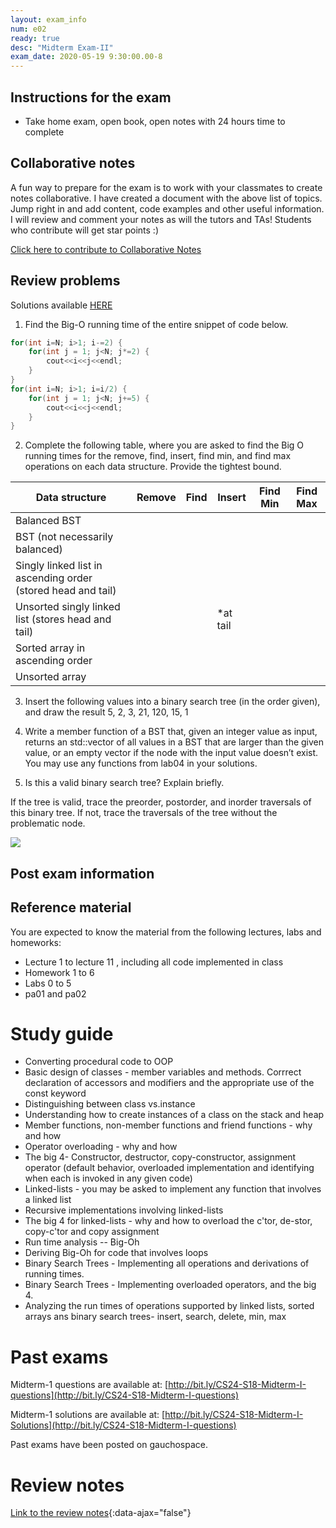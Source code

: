 ```yaml
---
layout: exam_info
num: e02
ready: true
desc: "Midterm Exam-II"
exam_date: 2020-05-19 9:30:00.00-8
---
```

## Instructions for the exam

* Take home exam, open book, open notes with 24 hours time to complete

## Collaborative notes

A fun way to prepare for the exam is to work with your classmates to create notes collaborative. I have created a document with the above list of topics. Jump right in and add content, code examples and other useful information. I will review and comment your notes as will the tutors and TAs! Students who contribute will get star points :)

[Click here to contribute to Collaborative Notes](https://docs.google.com/document/d/1UnSnHWuHlf2hbMLK7JHUJG7OVKTXCrCEFy0H1KOQVQY/edit?usp=sharing)


## Review problems


Solutions available [HERE](https://docs.google.com/document/d/1hpI4Mez1A576ecOOYVGc6SZ922eP_aI8Ui9BkNL1c1o/edit?usp=sharing)


1) Find the Big-O running time of the entire snippet of code below.

```cpp
for(int i=N; i>1; i-=2) {
	for(int j = 1; j<N; j*=2) {
		cout<<i<<j<<endl;
	}
}
for(int i=N; i>1; i=i/2) {
	for(int j = 1; j<N; j+=5) {
		cout<<i<<j<<endl;
	}
}

```



2) Complete the following table, where you are asked to find the Big O running times for the remove, find, insert, find min, and find max operations on each data structure. Provide the tightest bound.

| Data structure                                               | Remove | Find | Insert   | Find Min | Find Max |
|--------------------------------------------------------------|--------|------|----------|----------|----------|
| Balanced BST                                                 |        |      |          |          |          |
| BST (not necessarily balanced)                               |        |      |          |          |          |
| Singly linked list in ascending order (stored head and tail) |        |      |          |          |          |
| Unsorted singly linked list (stores head and tail)           |        |      | *at tail |          |          |
| Sorted array in ascending order                              |        |      |          |          |          |
| Unsorted array                                               |        |      |          |          |          |





3) Insert the following values into a binary search tree (in the order given), and draw the result
5, 2, 3, 21, 120, 15, 1



4) Write a member function of a BST that, given an integer value as input, returns an std::vector of all values in a BST that are larger than the given value, or an empty vector if the node with the input value doesn’t exist. You may use any functions from lab04 in your solutions.

5) Is this a valid binary search tree? Explain briefly.

If the tree is valid, trace the preorder, postorder, and inorder traversals of this binary tree.
If not, trace the traversals of the tree without the problematic node.


![](https://i.imgur.com/GZLuuqx.png)



## Post exam information



## Reference material
You are expected to know the material from the following lectures, labs and homeworks:

* Lecture 1 to lecture 11 , including all code implemented in class
* Homework 1 to 6
* Labs 0 to 5
* pa01 and pa02 

# Study guide
* Converting procedural code to OOP
* Basic design of classes - member variables and methods. Corrrect declaration of accessors and modifiers and the appropriate use of the const keyword
* Distinguishing between class vs.instance
* Understanding how to create instances of a class on the stack and heap
* Member functions, non-member functions and friend functions - why and how 
* Operator overloading - why and how
* The big 4- Constructor, destructor, copy-constructor, assignment operator (default behavior, overloaded implementation and identifying when each is invoked in any given code)
* Linked-lists - you may be asked to implement any function that involves a linked list
* Recursive implementations involving linked-lists
* The big 4 for linked-lists - why and how to overload the c'tor, de-stor, copy-c'tor and copy assignment
* Run time analysis -- Big-Oh 
* Deriving Big-Oh for code that involves loops
* Binary Search Trees - Implementing all operations and derivations of running times.
* Binary Search Trees - Implementing overloaded operators, and the big 4.
* Analyzing the run times of operations supported by linked lists, sorted arrays ans binary search trees- insert, search, delete, min, max


# Past exams


Midterm-1 questions are available at: [http://bit.ly/CS24-S18-Midterm-I-questions](http://bit.ly/CS24-S18-Midterm-I-questions)

Midterm-1 solutions are available at: [http://bit.ly/CS24-S18-Midterm-I-Solutions](http://bit.ly/CS24-S18-Midterm-I-questions)

Past exams have been posted on gauchospace.

# Review notes
[Link to the review notes](CS24_midterm1_review.md){:data-ajax="false"}
